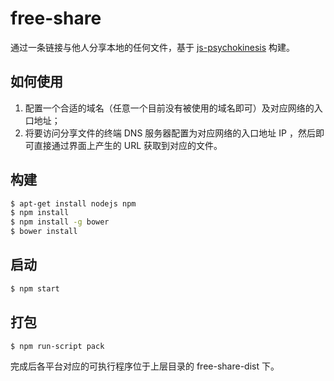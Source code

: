 # free-share

通过一条链接与他人分享本地的任何文件，基于 [js-psychokinesis](https://github.com/psychokinesis-dev/js-psychokinesis) 构建。

## 如何使用
1. 配置一个合适的域名（任意一个目前没有被使用的域名即可）及对应网络的入口地址；
2. 将要访问分享文件的终端 DNS 服务器配置为对应网络的入口地址 IP ，然后即可直接通过界面上产生的 URL 获取到对应的文件。

## 构建
```bash
$ apt-get install nodejs npm
$ npm install
$ npm install -g bower
$ bower install
```

## 启动
```bash
$ npm start
```

## 打包
```bash
$ npm run-script pack
```

完成后各平台对应的可执行程序位于上层目录的 free-share-dist 下。